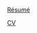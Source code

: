 [Résumé](https://raw.githubusercontent.com/jckegelman/cv/master/resume.pdf)

[CV](https://raw.githubusercontent.com/jckegelman/cv/master/cv.pdf)

